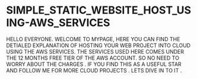 # SIMPLE_STATIC_WEBSITE_HOST_USING-AWS_SERVICES
HELLO EVERYONE. 
WELCOME TO MYPAGE, HERE YOU CAN FIND THE DETIALED EXPLANATION OF HOSTING YOUR WEB PROJECT 
INTO CLOUD USING THE AWS SERVICES. 
THE SERVICES USED  HERE  COMES UNDER THE 12 MONTHS FREE TIER OF THE AWS ACCOUNT.
SO NO NEED TO WORRY ABOUT THE CHARGES .
IF YOU FIND THIS AS A USEFUL STAR AND FOLLOW ME FOR MORE CLOUD PROJECTS .
LETS DIVE IN TO IT .  
